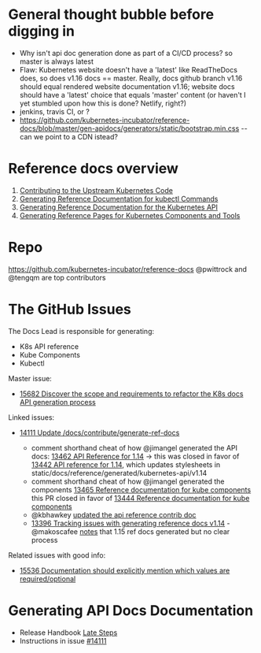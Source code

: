 # General thought bubble before digging in

- Why isn't api doc generation done as part of a CI/CD process? so master is always latest
- Flaw: Kubernetes website doesn't have a 'latest' like ReadTheDocs does, so does v1.16 docs == master. Really, docs github branch v1.16 should equal rendered website documentation v1.16; website docs should have a 'latest' choice that equals 'master' content (or haven't I yet stumbled upon how this is done? Netlify, right?)
- jenkins, travis CI, or ?
- https://github.com/kubernetes-incubator/reference-docs/blob/master/gen-apidocs/generators/static/bootstrap.min.css -- can we point to a CDN istead?

# Reference docs overview
1. [Contributing to the Upstream Kubernetes Code](https://kubernetes.io/docs/contribute/generate-ref-docs/contribute-upstream/)
2. [Generating Reference Documentation for kubectl Commands](https://kubernetes.io/docs/contribute/generate-ref-docs/kubectl/)
3. [Generating Reference Documentation for the Kubernetes API](https://kubernetes.io/docs/contribute/generate-ref-docs/kubernetes-api/)
4. [Generating Reference Pages for Kubernetes Components and Tools](https://kubernetes.io/docs/contribute/generate-ref-docs/kubernetes-components/) 

# Repo
https://github.com/kubernetes-incubator/reference-docs  @pwittrock and @tengqm are top contributors

# The GitHub Issues
The Docs Lead is responsible for generating:

- K8s API reference
- Kube Components
- Kubectl

Master issue:
- [15682 Discover the scope and requirements to refactor the K8s docs API generation process](https://github.com/kubernetes/website/issues/15682)

Linked issues:
- [14111 Update /docs/contribute/generate-ref-docs](https://github.com/kubernetes/website/issues/14111)

  - comment shorthand cheat of how @jimangel generated the API docs: [13462 API Reference for 1.14](https://github.com/kubernetes/website/pull/13462#issuecomment-476944536) -> this was closed in favor of [13442 API reference for 1.14](https://github.com/kubernetes/website/pull/13442), which updates stylesheets in static/docs/reference/generated/kubernetes-api/v1.14
  - comment shorthand cheat of how @jimangel generated the components [13465 Reference documentation for kube components ](https://github.com/kubernetes/website/pull/13465#issuecomment-476959426) this PR closed in favor of [13444 Reference documentation for kube components](https://github.com/kubernetes/website/pull/13444)
  - @kbhawkey [updated the api reference contrib doc](https://github.com/kubernetes/website/pull/15114)
  - [13396 Tracking issues with generating reference docs v1.14](https://github.com/kubernetes/website/issues/13396) - @makoscafee [notes](https://github.com/kubernetes/website/issues/13396#issuecomment-505275466) that 1.15 ref docs generated but no clear process 

Related issues with good info:
- [15536 Documentation should explicitly mention which values are required/optional](https://github.com/kubernetes/website/issues/15536)

# Generating API Docs Documentation
- Release Handbook [Late Steps](https://github.com/kubernetes/sig-release/tree/master/release-team/role-handbooks/docs#late-steps-weeks-9-11)
- Instructions in issue [#14111](https://github.com/kubernetes/website/issues/14111)
